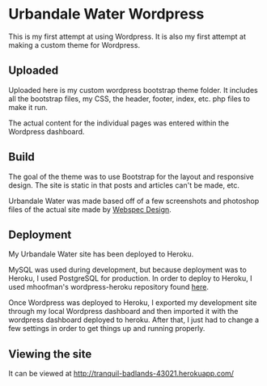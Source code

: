 # Urbandale Water Wordpress

This is my first attempt at using Wordpress.  It is also my first attempt at making a custom theme for Wordpress.

## Uploaded

Uploaded here is my custom wordpress bootstrap theme folder.  It includes all the bootstrap files, my CSS, the header, footer, index, etc. php files to make it run.

The actual content for the individual pages was entered within the Wordpress dashboard.

## Build 

The goal of the theme was to use Bootstrap for the layout and responsive design.  The site is static in that posts and articles can't be made, etc.

Urbandale Water was made based off of a few screenshots and photoshop files of the actual site made by <a href="https://www.webspecdesign.com/">Webspec Design</a>.


## Deployment

My Urbandale Water site has been deployed to Heroku.

MySQL was used during development, but because deployment was to Heroku, I used PostgreSQL for production.  In order to deploy to Heroku, I used mhoofman's wordpress-heroku repository found <a href="https://github.com/mhoofman/wordpress-heroku">here</a>.

Once Wordpress was deployed to Heroku, I exported my development site through my local Wordpress dashboard and then imported it with the wordpress dashboard deployed to heroku.  After that, I just had to change a few settings in order to get things up and running properly.

## Viewing the site 

It can be viewed at http://tranquil-badlands-43021.herokuapp.com/

 


